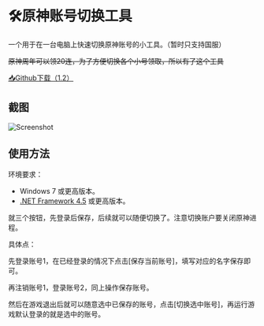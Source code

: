 # 🛠原神账号切换工具

一个用于在一台电脑上快速切换原神账号的小工具。（暂时只支持国服）

<del>原神周年可以领20连，为了方便切换各个小号领取，所以有了这个工具</del>

[📥Github下载（1.2）](https://github.com/babalae/genshin-account/releases/download/v1.2/GenshinAccount_v1.2.zip)

## 截图
![Screenshot](https://raw.githubusercontent.com/babalae/genshin-account/main/Document/Screenshot.png)

## 使用方法

环境要求：

* Windows 7 或更高版本。
* [.NET Framework 4.5](https://www.microsoft.com/zh-cn/download/details.aspx?id=30653) 或更高版本。

就三个按钮，先登录后保存，后续就可以随便切换了。注意切换账户要关闭原神进程。

具体点：

先登录账号1，在已经登录的情况下点击[保存当前账号]，填写对应的名字保存即可。

再注销账号1，登录账号2，同上操作保存账号。

然后在游戏退出后就可以随意选中已保存的账号，点击[切换选中账号]，再运行游戏默认登录的就是选中的账号。
